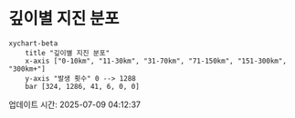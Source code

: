 # 깊이별 지진 분포

```mermaid
xychart-beta
    title "깊이별 지진 분포"
    x-axis ["0-10km", "11-30km", "31-70km", "71-150km", "151-300km", "300km+"]
    y-axis "발생 횟수" 0 --> 1288
    bar [324, 1286, 41, 6, 0, 0]
```

업데이트 시간: 2025-07-09 04:12:37
